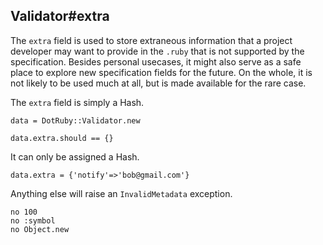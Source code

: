 ## Validator#extra

The `extra` field is used to store extraneous information that
a project developer may want to provide in the `.ruby` that is
not supported by the specification. Besides personal usecases,
it might also serve as a safe place to explore new specification
fields for the future. On the whole, it is not likely to be used
much at all, but is made available for the rare case.

The `extra` field is simply a Hash.

    data = DotRuby::Validator.new

    data.extra.should == {}

It can only be assigned a Hash.

    data.extra = {'notify'=>'bob@gmail.com'}

Anything else will raise an `InvalidMetadata` exception.

    no 100
    no :symbol
    no Object.new

